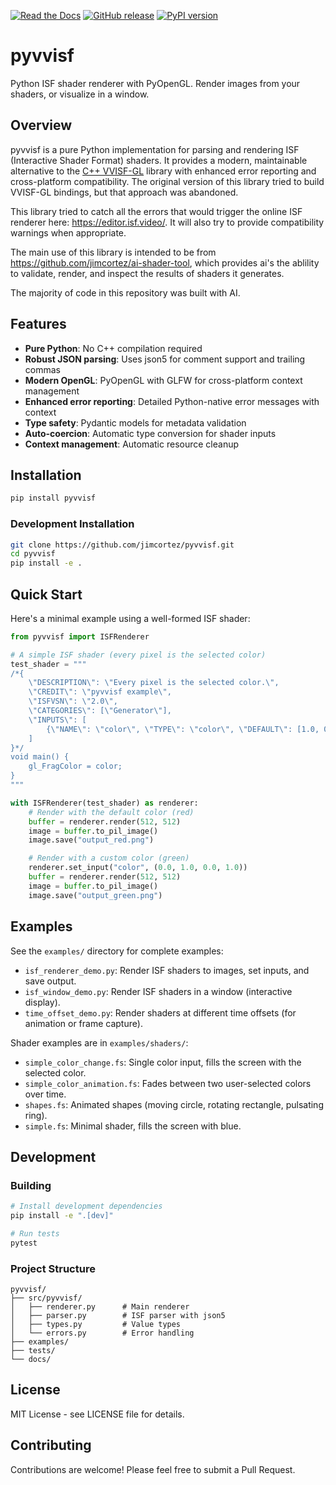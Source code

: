 [![Read the Docs](https://readthedocs.org/projects/pyvvisf/badge/?version=latest)](https://pyvvisf.readthedocs.io/)
[![GitHub release](https://img.shields.io/github/v/release/jimcortez/pyvvisf?style=flat)](https://github.com/jimcortez/pyvvisf/releases)
[![PyPI version](https://img.shields.io/pypi/v/pyvvisf.svg)](https://pypi.org/project/pyvvisf/)

# pyvvisf

Python ISF shader renderer with PyOpenGL. Render images from your shaders, or visualize in a window.

## Overview

pyvvisf is a pure Python implementation for parsing and rendering ISF (Interactive Shader Format) shaders. It provides a modern, maintainable alternative to the [C++ VVISF-GL](https://github.com/mrRay/VVISF-GL) library with enhanced error reporting and cross-platform compatibility. The original version of this library tried to build VVISF-GL bindings, but that approach was abandoned.

This library tried to catch all the errors that would trigger the online ISF renderer here: https://editor.isf.video/. It will also try to provide compatibility warnings when appropriate.

The main use of this library is intended to be from https://github.com/jimcortez/ai-shader-tool, which provides ai's the ablility to validate, render, and inspect the results of shaders it generates.

The majority of code in this repository was built with AI.

## Features

- **Pure Python**: No C++ compilation required
- **Robust JSON parsing**: Uses json5 for comment support and trailing commas
- **Modern OpenGL**: PyOpenGL with GLFW for cross-platform context management
- **Enhanced error reporting**: Detailed Python-native error messages with context
- **Type safety**: Pydantic models for metadata validation
- **Auto-coercion**: Automatic type conversion for shader inputs
- **Context management**: Automatic resource cleanup

## Installation

```bash
pip install pyvvisf
```

### Development Installation

```bash
git clone https://github.com/jimcortez/pyvvisf.git
cd pyvvisf
pip install -e .
```

## Quick Start

Here's a minimal example using a well-formed ISF shader:

```python
from pyvvisf import ISFRenderer

# A simple ISF shader (every pixel is the selected color)
test_shader = """
/*{
    \"DESCRIPTION\": \"Every pixel is the selected color.\",
    \"CREDIT\": \"pyvvisf example\",
    \"ISFVSN\": \"2.0\",
    \"CATEGORIES\": [\"Generator\"],
    \"INPUTS\": [
        {\"NAME\": \"color\", \"TYPE\": \"color\", \"DEFAULT\": [1.0, 0.0, 0.0, 1.0]}
    ]
}*/
void main() {
    gl_FragColor = color;
}
"""

with ISFRenderer(test_shader) as renderer:
    # Render with the default color (red)
    buffer = renderer.render(512, 512)
    image = buffer.to_pil_image()
    image.save("output_red.png")

    # Render with a custom color (green)
    renderer.set_input("color", (0.0, 1.0, 0.0, 1.0))
    buffer = renderer.render(512, 512)
    image = buffer.to_pil_image()
    image.save("output_green.png")
```

## Examples

See the `examples/` directory for complete examples:

- `isf_renderer_demo.py`: Render ISF shaders to images, set inputs, and save output.
- `isf_window_demo.py`: Render ISF shaders in a window (interactive display).
- `time_offset_demo.py`: Render shaders at different time offsets (for animation or frame capture).

Shader examples are in `examples/shaders/`:

- `simple_color_change.fs`: Single color input, fills the screen with the selected color.
- `simple_color_animation.fs`: Fades between two user-selected colors over time.
- `shapes.fs`: Animated shapes (moving circle, rotating rectangle, pulsating ring).
- `simple.fs`: Minimal shader, fills the screen with blue.

## Development

### Building

```bash
# Install development dependencies
pip install -e ".[dev]"

# Run tests
pytest
```

### Project Structure

```
pyvvisf/
├── src/pyvvisf/
│   ├── renderer.py      # Main renderer
│   ├── parser.py        # ISF parser with json5
│   ├── types.py         # Value types
│   └── errors.py        # Error handling
├── examples/
├── tests/
└── docs/
```

## License

MIT License - see LICENSE file for details.

## Contributing

Contributions are welcome! Please feel free to submit a Pull Request. 